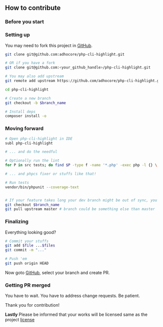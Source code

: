 ## How to contribute

### Before you start

<!-- This section contains conventions/standards contributors must follow -->
<!-- For example: Commit messages should follow angular standard -->

### Setting up

You may need to fork this project in [GitHub](https://github.com/adhocore/php-cli-highlight).

```sh
git clone git@github.com:adhocore/php-cli-highlight.git

# OR if you have a fork
git clone git@github.com:<your_github_handle>/php-cli-highlight.git

# You may also add upstream
git remote add upstream https://github.com/adhocore/php-cli-highlight.git

cd php-cli-highlight

# Create a new branch
git checkout -b $branch_name

# Install deps
composer install -o
```

### Moving forward

```sh
# Open php-cli-highlight in IDE
subl php-cli-highlight

# ... and do the needful

# Optionally run the lint
for P in src tests; do find $P -type f -name '*.php' -exec php -l {} \;; done

# ... and phpcs fixer or stuffs like that!

# Run tests
vendor/bin/phpunit --coverage-text


# If your feature takes long your dev branch might be out of sync, you may want to
git checkout $branch_name
git pull upstream master # branch could be something else than master
```

### Finalizing

Everything looking good?

```sh
# Commit your stuffs
git add $file ...$files
git commit -m "..."

# Push 'em
git push origin HEAD
```

Now goto [GitHub](https://github.com/adhocore/php-cli-highlight/compare?expand=1), select your branch and create PR.

### Getting PR merged

You have to wait. You have to address change requests. Be patient.

Thank you for contribution!

**Lastly** Please be informed that your works will be licensed same as the project [license](./LICENSE)
